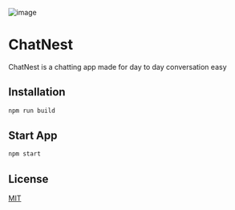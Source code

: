 ![image](https://github.com/user-attachments/assets/4a1bb056-019b-4c7d-a00a-c29c32a01d45)

# ChatNest

ChatNest is a chatting app made for day to day conversation easy

## Installation

```bash
npm run build
```
## Start App

```bash
npm start
```

## License

[MIT](https://choosealicense.com/licenses/mit/)
